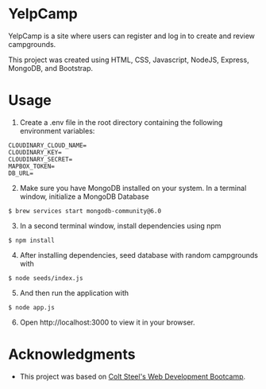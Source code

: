 # YelpCamp
YelpCamp is a site where users can register and log in to create and review campgrounds. 

This project was created using HTML, CSS, Javascript, NodeJS, Express, MongoDB, and Bootstrap. 


# Usage

1. Create a .env file in the root directory containing the following environment variables:

```
CLOUDINARY_CLOUD_NAME=
CLOUDINARY_KEY=
CLOUDINARY_SECRET=
MAPBOX_TOKEN=
DB_URL=
```

2. Make sure you have MongoDB installed on your system.
In a terminal window, initialize a MongoDB Database 
```
$ brew services start mongodb-community@6.0
```
3. In a second terminal window, install dependencies using npm
```
$ npm install
```
4. After installing dependencies, seed database with random campgrounds with 
```
$ node seeds/index.js
```

5. And then run the application with 
```
$ node app.js
```
6. Open http://localhost:3000 to view it in your browser.



# Acknowledgments
-	This project was based on [Colt Steel's Web Development Bootcamp](https://www.udemy.com/course/the-web-developer-bootcamp/).

